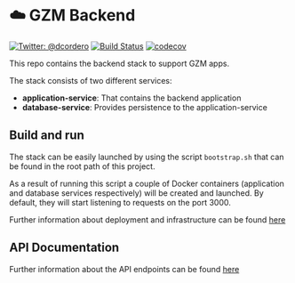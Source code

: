 # ☁️ GZM Backend
[![Twitter: @dcordero](https://img.shields.io/badge/contact-@dcordero-blue.svg?style=flat)](https://twitter.com/dcordero)
[![Build Status](https://travis-ci.org/gzm-stack/backend.svg?branch=master)](https://travis-ci.org/gzm-stack/backend)
[![codecov](https://codecov.io/gh/gzm-stack/backend/branch/master/graph/badge.svg)](https://codecov.io/gh/gzm-stack/backend)

This repo contains the backend stack to support GZM apps.

The stack consists of two different services:

- **application-service**: That contains the backend application
- **database-service**: Provides persistence to the application-service

## Build and run

The stack can be easily launched by using the script `bootstrap.sh` that can be found in the root path of this project. 

As a result of running this script a couple of Docker containers (application and database services respectively) will be created and launched. By default, they will start listening to requests on the port 3000.

Further information about deployment and infrastructure can be found [here](./docs/infrastructure/index.md)

## API Documentation

Further information about the API endpoints can be found [here](./docs/api/index.md)
